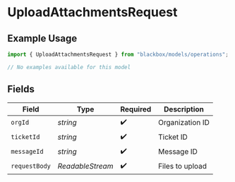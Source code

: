 # UploadAttachmentsRequest

## Example Usage

```typescript
import { UploadAttachmentsRequest } from "blackbox/models/operations";

// No examples available for this model
```

## Fields

| Field                        | Type                         | Required                     | Description                  |
| ---------------------------- | ---------------------------- | ---------------------------- | ---------------------------- |
| `orgId`                      | *string*                     | :heavy_check_mark:           | Organization ID              |
| `ticketId`                   | *string*                     | :heavy_check_mark:           | Ticket ID                    |
| `messageId`                  | *string*                     | :heavy_check_mark:           | Message ID                   |
| `requestBody`                | *ReadableStream<Uint8Array>* | :heavy_check_mark:           | Files to upload              |